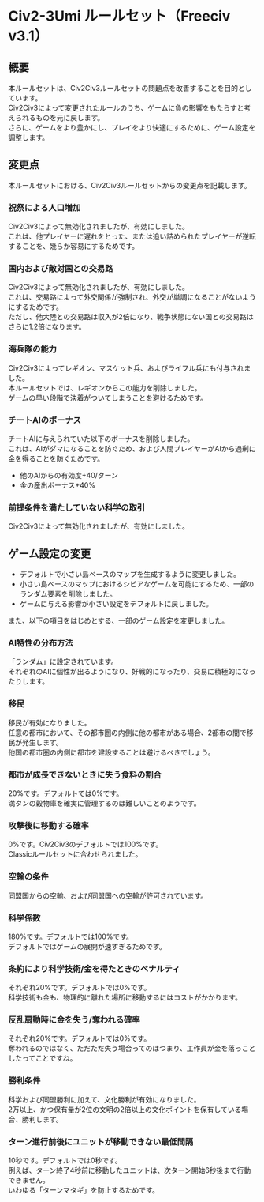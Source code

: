# Civ2-3Umi ルールセット（Freeciv v3.1）

## 概要
本ルールセットは、Civ2Civ3ルールセットの問題点を改善することを目的としています。  
Civ2Civ3によって変更されたルールのうち、ゲームに負の影響をもたらすと考えられるものを元に戻します。  
さらに、ゲームをより豊かにし、プレイをより快適にするために、ゲーム設定を調整します。

## 変更点
本ルールセットにおける、Civ2Civ3ルールセットからの変更点を記載します。

### 祝祭による人口増加
Civ2Civ3によって無効化されましたが、有効にしました。  
これは、他プレイヤーに遅れをとった、または追い詰められたプレイヤーが逆転することを、幾らか容易にするためです。

### 国内および敵対国との交易路
Civ2Civ3によって無効化されましたが、有効にしました。  
これは、交易路によって外交関係が強制され、外交が単調になることがないようにするためです。  
ただし、他大陸との交易路は収入が2倍になり、戦争状態にない国との交易路はさらに1.2倍になります。

### 海兵隊の能力
Civ2Civ3によってレギオン、マスケット兵、およびライフル兵にも付与されました。  
本ルールセットでは、レギオンからこの能力を削除しました。  
ゲームの早い段階で決着がついてしまうことを避けるためです。

### チートAIのボーナス
チートAIに与えられていた以下のボーナスを削除しました。  
これは、AIがダマになることを防ぐため、および人間プレイヤーがAIから過剰に金を得ることを防ぐためです。
- 他のAIからの有効度+40/ターン
- 金の産出ボーナス+40%

### 前提条件を満たしていない科学の取引
Civ2Civ3によって無効化されましたが、有効にしました。

## ゲーム設定の変更
- デフォルトで小さい島ベースのマップを生成するように変更しました。
- 小さい島ベースのマップにおけるシビアなゲームを可能にするため、一部のランダム要素を削除しました。
- ゲームに与える影響が小さい設定をデフォルトに戻しました。  
  
また、以下の項目をはじめとする、一部のゲーム設定を変更しました。

### AI特性の分布方法
「ランダム」に設定されています。  
それぞれのAIに個性が出るようになり、好戦的になったり、交易に積極的になったりします。

### 移民
移民が有効になりました。  
任意の都市において、その都市圏の内側に他の都市がある場合、2都市の間で移民が発生します。  
他国の都市圏の内側に都市を建設することは避けるべきでしょう。

### 都市が成長できないときに失う食料の割合
20%です。デフォルトでは0%です。  
満タンの穀物庫を確実に管理するのは難しいことのようです。

### 攻撃後に移動する確率
0%です。Civ2Civ3のデフォルトでは100%です。  
Classicルールセットに合わせられました。

### 空輸の条件
同盟国からの空輸、および同盟国への空輸が許可されています。

### 科学係数
180%です。デフォルトでは100%です。  
デフォルトではゲームの展開が速すぎるためです。

### 条約により科学技術/金を得たときのペナルティ
それぞれ20%です。デフォルトでは0%です。  
科学技術も金も、物理的に離れた場所に移動するにはコストがかかります。

### 反乱扇動時に金を失う/奪われる確率
それぞれ20%です。デフォルトでは0%です。  
奪われるのではなく、ただただ失う場合ってのはつまり、工作員が金を落っことしたってことですね。

### 勝利条件
科学および同盟勝利に加えて、文化勝利が有効になりました。  
2万以上、かつ保有量が2位の文明の2倍以上の文化ポイントを保有している場合、勝利します。

### ターン進行前後にユニットが移動できない最低間隔
10秒です。デフォルトでは0秒です。  
例えば、ターン終了4秒前に移動したユニットは、次ターン開始6秒後まで行動できません。  
いわゆる「ターンマタギ」を防止するためです。
